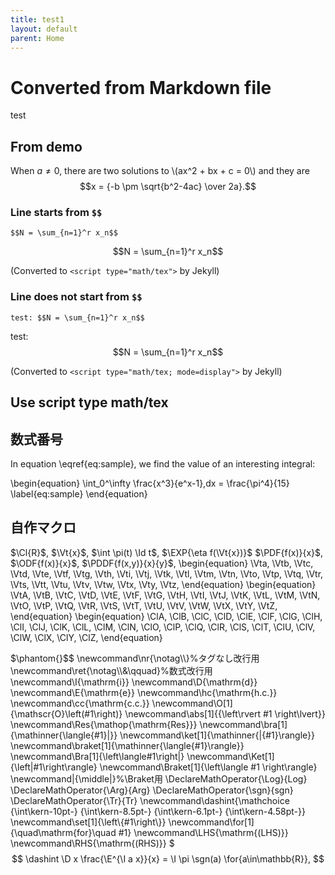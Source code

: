 ```yaml
---
title: test1
layout: default
parent: Home
---
```


# Converted from Markdown file
test
## From demo

When $a \ne 0$, there are two solutions to \\(ax^2 + bx + c = 0\\) and they are
$$x = {-b \pm \sqrt{b^2-4ac} \over 2a}.$$


### Line starts from `$$`

```
$$N = \sum_{n=1}^r x_n$$
```

$$N = \sum_{n=1}^r x_n$$

(Converted to `<script type="math/tex">` by Jekyll)

### Line does not start from `$$`

```
test: $$N = \sum_{n=1}^r x_n$$
```

test: $$N = \sum_{n=1}^r x_n$$

(Converted to `<script type="math/tex; mode=display">` by Jekyll)

## Use script type math/tex

<p><script type="math/tex">ax+by+c=0</script></p>
<script type="math/tex; mode=display">\sum_{i=1}^n x_i</script>

## 数式番号
In equation \eqref{eq:sample}, we find the value of an
interesting integral:

\begin{equation}
  \int_0^\infty \frac{x^3}{e^x-1}\,dx = \frac{\pi^4}{15}
  \label{eq:sample}
\end{equation}

## 自作マクロ
$\Cl{R}$,
$\Vt{x}$,
$\int \pi(t) \Id t$,
$\EXP{\eta f(\Vt{x})}$
$\PDF{f(x)}{x}$,
$\ODF{f(x)}{x}$,
$\PDDF{f(x,y)}{x}{y}$, 
\begin{equation}
\Vta, \Vtb, \Vtc, \Vtd, \Vte,
\Vtf, \Vtg, \Vth, \Vti, \Vtj,
\Vtk, \Vtl, \Vtm, \Vtn, \Vto,
\Vtp, \Vtq, \Vtr, \Vts, \Vtt,
\Vtu, \Vtv, \Vtw, \Vtx, \Vty,
\Vtz,
\end{equation}
\begin{equation}
\VtA, \VtB, \VtC, \VtD, \VtE,
\VtF, \VtG, \VtH, \VtI, \VtJ,
\VtK, \VtL, \VtM, \VtN, \VtO,
\VtP, \VtQ, \VtR, \VtS, \VtT,
\VtU, \VtV, \VtW, \VtX, \VtY,
\VtZ,
\end{equation}
\begin{equation}
\ClA, \ClB, \ClC, \ClD, \ClE,
\ClF, \ClG, \ClH, \ClI, \ClJ,
\ClK, \ClL, \ClM, \ClN, \ClO,
\ClP, \ClQ, \ClR, \ClS, \ClT,
\ClU, \ClV, \ClW, \ClX, \ClY,
\ClZ,
\end{equation}

$\phantom{}$$
\newcommand\nr{\notag\\\\}%タグなし改行用
\newcommand\ret{\notag\\\\&\qquad}%数式改行用
\newcommand\I{\mathrm{i}}
\newcommand\D{\mathrm{d}}
\newcommand\E{\mathrm{e}}
\newcommand\hc{\mathrm{h.c.}}
\newcommand\cc{\mathrm{c.c.}}
\newcommand\O[1]{\mathscr{O}\left(#1\right)}
\newcommand\abs[1]{{\left\rvert #1 \right\lvert}}
\newcommand\Res{\mathop{\mathrm{Res}}}
\newcommand\bra[1]{\mathinner{\langle{#1}|}}
\newcommand\ket[1]{\mathinner{|{#1}\rangle}}
\newcommand\braket[1]{\mathinner{\langle{#1}\rangle}}
\newcommand\Bra[1]{\left\langle#1\right|}
\newcommand\Ket[1]{\left|#1\right\rangle}
\newcommand\Braket[1]{\left\langle #1 \right\rangle}
\newcommand\|{\middle|}%\Braket用
\DeclareMathOperator{\Log}{Log}
\DeclareMathOperator{\Arg}{Arg}
\DeclareMathOperator{\sgn}{sgn}
\DeclareMathOperator{\Tr}{Tr}
\newcommand\dashint{\mathchoice
  {\int\kern-10pt-}
  {\int\kern-8.5pt-}
  {\int\kern-6.1pt-}
  {\int\kern-4.58pt-}}
\newcommand\set[1]{\left\\{#1\right\\}}
\newcommand\for[1]{\quad\mathrm{for}\quad #1}
\newcommand\LHS{\mathrm{(LHS)}}
\newcommand\RHS{\mathrm{(RHS)}}
$
$$
\dashint \D x \frac{\E^{\I a x}}{x} = \I \pi \sgn(a) \for{a\in\mathbb{R}},
$$
